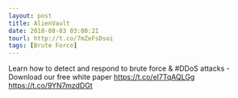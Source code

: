 ```yaml
---
layout: post
title: AlienVault
date: 2018-08-03 03:00:21
tourl: http://t.co/7mZeFsDsoi
tags: [Brute Force]
---
```

Learn how to detect and respond to brute force &amp; #DDoS attacks - Download our free white paper https://t.co/eI7TqAQLGg https://t.co/9YN7mzdDGt